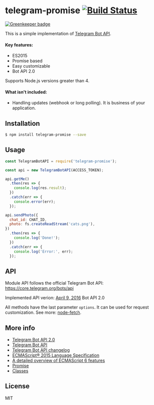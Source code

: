 # telegram-promise [![Build Status](https://travis-ci.org/mahnunchik/telegram-promise.svg?branch=master)](https://travis-ci.org/mahnunchik/telegram-promise)

[![Greenkeeper badge](https://badges.greenkeeper.io/mahnunchik/telegram-promise.svg)](https://greenkeeper.io/)

This is a simple implementation of [Telegram Bot API](https://core.telegram.org/bots/api).

#### Key features:
* ES2015
* Promise based
* Easy customizable
* Bot API 2.0

Supports Node.js versions greater than 4.

#### What isn't included:
* Handling updates (webhook or long polling). It is business of your application.

## Installation

```bash
$ npm install telegram-promise --save
```

## Usage

```js
const TelegramBotAPI = require('telegram-promise');

const api = new TelegramBotAPI(ACCESS_TOKEN);

api.getMe()
  .then(res => {
    console.log(res.result);
  })
  .catch(err => {
    console.error(err);
  });

api.sendPhoto({
  chat_id: CHAT_ID,
  photo: fs.createReadStream('cats.png'),
})
  .then(res => {
    console.log('Done!');
  })
  .catch(err => {
    console.log('Error:', err);
  });
```

## API

Module API follows the official Telegram Bot API: https://core.telegram.org/bots/api

Implemented API verion: [April 9, 2016](https://core.telegram.org/bots/api-changelog#april-9-2016) Bot API 2.0

All methods have the last parameter `options`. It can be used for request customization. See more: [node-fetch](https://www.npmjs.com/package/node-fetch#api).

## More info

* [Telegram Bot API 2.0](https://core.telegram.org/bots/2-0-intro)
* [Telegram Bot API](https://core.telegram.org/bots/api)
* [Telegram Bot API changelog](https://core.telegram.org/bots/api-changelog)
* [ECMAScript® 2015 Language Specification](http://www.ecma-international.org/ecma-262/6.0/)
* [A detailed overview of ECMAScript 6 features](https://babeljs.io/docs/learn-es2015/)
* [Promise](https://developer.mozilla.org/en-US/docs/Web/JavaScript/Reference/Global_Objects/Promise)
* [Classes](https://developer.mozilla.org/en-US/docs/Web/JavaScript/Reference/Classes)

## License

MIT
